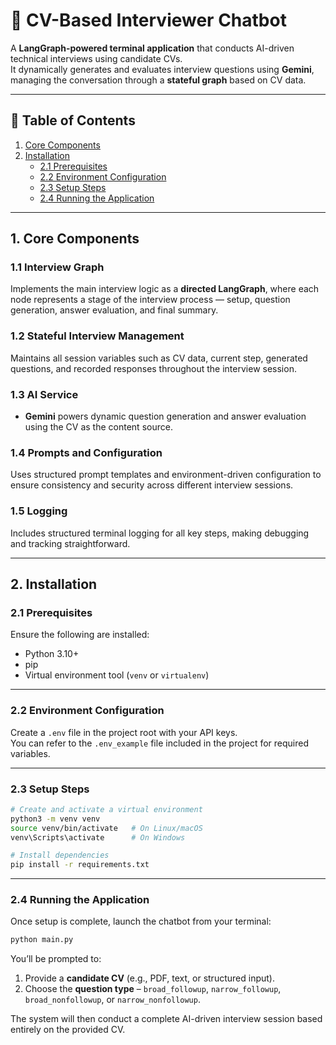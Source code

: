 # 🧠 CV-Based Interviewer Chatbot

A **LangGraph-powered terminal application** that conducts AI-driven technical interviews using candidate CVs.  
It dynamically generates and evaluates interview questions using **Gemini**, managing the conversation through a **stateful graph** based on CV data.

---

## 📘 Table of Contents

1. [Core Components](#1-core-components)  
2. [Installation](#2-installation)  
   - [2.1 Prerequisites](#21-prerequisites)  
   - [2.2 Environment Configuration](#22-environment-configuration)  
   - [2.3 Setup Steps](#23-setup-steps)  
   - [2.4 Running the Application](#24-running-the-application)  

---

## 1. Core Components

### 1.1 Interview Graph
Implements the main interview logic as a **directed LangGraph**, where each node represents a stage of the interview process — setup, question generation, answer evaluation, and final summary.

### 1.2 Stateful Interview Management
Maintains all session variables such as CV data, current step, generated questions, and recorded responses throughout the interview session.

### 1.3 AI Service
- **Gemini** powers dynamic question generation and answer evaluation using the CV as the content source.

### 1.4 Prompts and Configuration
Uses structured prompt templates and environment-driven configuration to ensure consistency and security across different interview sessions.

### 1.5 Logging
Includes structured terminal logging for all key steps, making debugging and tracking straightforward.

---

## 2. Installation

### 2.1 Prerequisites
Ensure the following are installed:
- Python 3.10+
- pip
- Virtual environment tool (`venv` or `virtualenv`)

---

### 2.2 Environment Configuration

Create a `.env` file in the project root with your API keys.  
You can refer to the `.env_example` file included in the project for required variables.

---

### 2.3 Setup Steps

```bash
# Create and activate a virtual environment
python3 -m venv venv
source venv/bin/activate   # On Linux/macOS
venv\Scripts\activate      # On Windows

# Install dependencies
pip install -r requirements.txt
````

---

### 2.4 Running the Application

Once setup is complete, launch the chatbot from your terminal:

```bash
python main.py
```

You’ll be prompted to:

1. Provide a **candidate CV** (e.g., PDF, text, or structured input).
2. Choose the **question type** – `broad_followup`, `narrow_followup`, `broad_nonfollowup`, or `narrow_nonfollowup`.

The system will then conduct a complete AI-driven interview session based entirely on the provided CV.

